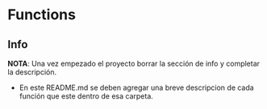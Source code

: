 # Functions

## Info

**NOTA**: Una vez empezado el proyecto borrar la sección de info y completar la descripción.

* En este README.md se deben agregar una breve descripcion de cada función que este dentro de esa carpeta. 
